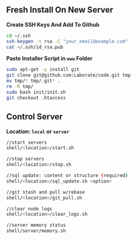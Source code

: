 Fresh Install On New Server
----------------------------
**Create SSH Keys And Add To Github**
```bash
cd ~/.ssh
ssh-keygen -t rsa -C "your_email@example.com"
cat ~/.ssh/id_rsa.pub
```

**Paste Installer Script in ```www``` Folder**
```bash
sudo apt-get -y install git
git clone git@github.com:Laborate/code.git tmp
mv tmp/* tmp/.git* .
rm -R tmp/
sudo bash init/init.sh
git checkout .htaccess
```

Control Server
--------------
**Location: ```local``` or ```server```**
```bash
//start servers
shell/<location>/start.sh

//stop servers
shell/<location>/stop.sh

//sql update: content or structure (required)
shell/<location>/sql_update.sh <option>

//git stash and pull w/rebase
shell/<location>/git_pull.sh

//clear node logs
shell/<location>/clear_logs.sh

//server memory status
shell/server/memory.sh
```
